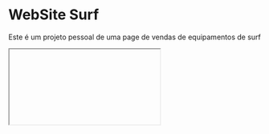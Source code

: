 # WebSite Surf
 
 <p> Este é um projeto pessoal de uma page de vendas de equipamentos de surf</p>

<iframe hrf="./redme/videos/webSite_surf.mp4"></iframe>